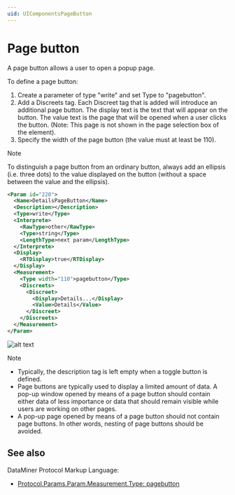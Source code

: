 ```yaml
---
uid: UIComponentsPageButton
---
```


# Page button

A page button allows a user to open a popup page.

To define a page button:

1. Create a parameter of type "write" and set Type to "pagebutton".
1. Add a Discreets tag. Each Discreet tag that is added will introduce an additional page button. The display text is the text that will appear on the button. The value text is the page that will be opened when a user clicks the button. (Note: This page is not shown in the page selection box of the element).
1. Specify the width of the page button (the value must at least be 110).

> [!NOTE]
> To distinguish a page button from an ordinary button, always add an ellipsis (i.e. three dots) to the value displayed on the button (without a space between the value and the ellipsis).

```xml
<Param id="220">
  <Name>DetailsPageButton</Name>
  <Description></Description>
  <Type>write</Type>
  <Interprete>
    <RawType>other</RawType>
    <Type>string</Type>
    <LengthType>next param</LengthType>
  </Interprete>
  <Display>
    <RTDisplay>true</RTDisplay>
  </Display>
  <Measurement>
    <Type width="110">pagebutton</Type>
    <Discreets>
      <Discreet>
        <Display>Details...</Display>
        <Value>Details</Value>
      </Discreet>
    </Discreets>
  </Measurement>
</Param>
```

![alt text](~/develop/images/uipagebutton.png "DataMiner Cube page button")

> [!NOTE]
>
> - Typically, the description tag is left empty when a toggle button is defined.
> - Page buttons are typically used to display a limited amount of data. A pop-up window opened by means of a page button should contain either data of less importance or data that should remain visible while users are working on other pages.
> - A pop-up page opened by means of a page button should not contain page buttons. In other words, nesting of page buttons should be avoided.

## See also

DataMiner Protocol Markup Language:

- [Protocol.Params.Param.Measurement.Type: pagebutton](xref:Protocol.Params.Param.Measurement.Type#pagebutton)
